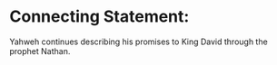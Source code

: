 # Connecting Statement:

Yahweh continues describing his promises to King David through the prophet Nathan.